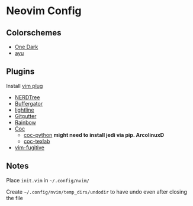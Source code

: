 # Neovim Config

## Colorschemes
- [One Dark](https://github.com/joshdick/onedark.vim)
- [ayu](https://github.com/ayu-theme/ayu-vim)

## Plugins
Install [vim plug](https://github.com/junegunn/vim-plug)

- [NERDTree](https://github.com/preservim/nerdtree)
- [Buffergator](https://github.com/jeetsukumaran/vim-buffergator/tree/master/plugin)
- [lightline](https://github.com/itchyny/lightline.vim)
- [Gitgutter](https://github.com/airblade/vim-gitgutter)
- [Rainbow](https://github.com/frazrepo/vim-rainbow)
- [Coc](https://github.com/neoclide/coc.nvim)
  - [coc-python](https://github.com/neoclide/coc-python) **might need to install jedi via pip. ArcolinuxD**
  - [coc-texlab](https://github.com/fannheyward/coc-texlab)
- [vim-fugitive](https://github.com/tpope/vim-fugitive)

## Notes
Place `init.vim` in `~/.config/nvim/`

Create `~/.config/nvim/temp_dirs/undodir` to have undo even after closing the file
